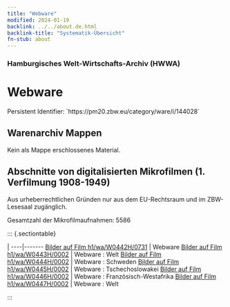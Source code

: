 ```yaml
---
title: "Webware"
modified: 2024-01-19
backlink: ../../about.de.html
backlink-title: "Systematik-Übersicht"
fn-stub: about
---
```


### Hamburgisches Welt-Wirtschafts-Archiv (HWWA)

# Webware

<div class="hint">Persistent Identifier: `https://pm20.zbw.eu/category/ware/i/144028`</div>







## Warenarchiv Mappen





Kein als Mappe erschlossenes Material.



<a id="filmsections" />

## Abschnitte von digitalisierten Mikrofilmen (1. Verfilmung 1908-1949)

<p>Aus urheberrechtlichen Gründen nur aus dem EU-Rechtsraum und im ZBW-Lesesaal zugänglich.</p>


<p>Gesamtzahl der Mikrofilmaufnahmen: 5586</p>





::: {.sectiontable}

 | 
----|-------
<a class="btn" href="https://pm20.zbw.eu/film/h1/wa/W0442H/0731" rel="nofollow">Bilder auf Film h1/wa/W0442H/0731</a> | Webware
<a class="btn" href="https://pm20.zbw.eu/film/h1/wa/W0443H/0002" rel="nofollow">Bilder auf Film h1/wa/W0443H/0002</a> | Webware : Welt
<a class="btn" href="https://pm20.zbw.eu/film/h1/wa/W0444H/0002" rel="nofollow">Bilder auf Film h1/wa/W0444H/0002</a> | Webware : Schweden
<a class="btn" href="https://pm20.zbw.eu/film/h1/wa/W0445H/0002" rel="nofollow">Bilder auf Film h1/wa/W0445H/0002</a> | Webware : Tschechoslowakei
<a class="btn" href="https://pm20.zbw.eu/film/h1/wa/W0446H/0002" rel="nofollow">Bilder auf Film h1/wa/W0446H/0002</a> | Webware : Französisch-Westafrika
<a class="btn" href="https://pm20.zbw.eu/film/h1/wa/W0447H/0002" rel="nofollow">Bilder auf Film h1/wa/W0447H/0002</a> | Webware : Welt


:::
















